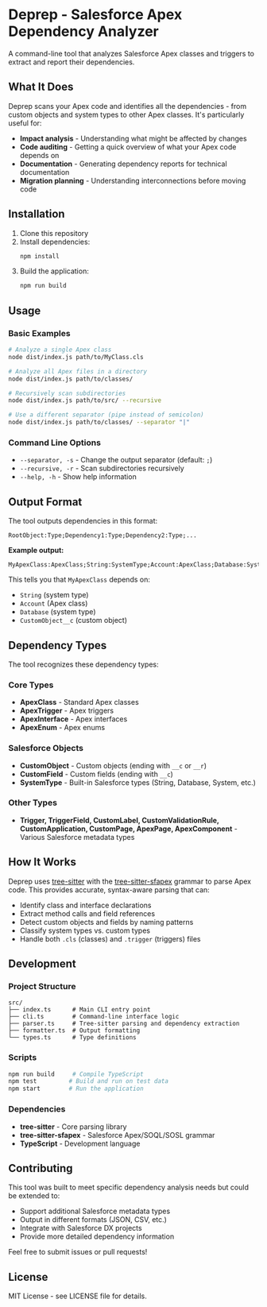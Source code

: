 # Deprep - Salesforce Apex Dependency Analyzer

A command-line tool that analyzes Salesforce Apex classes and triggers to extract and report their dependencies.

## What It Does

Deprep scans your Apex code and identifies all the dependencies - from custom objects and system types to other Apex classes. It's particularly useful for:

- **Impact analysis** - Understanding what might be affected by changes
- **Code auditing** - Getting a quick overview of what your Apex code depends on
- **Documentation** - Generating dependency reports for technical documentation
- **Migration planning** - Understanding interconnections before moving code

## Installation

1. Clone this repository
2. Install dependencies:
   ```bash
   npm install
   ```
3. Build the application:
   ```bash
   npm run build
   ```

## Usage

### Basic Examples

```bash
# Analyze a single Apex class
node dist/index.js path/to/MyClass.cls

# Analyze all Apex files in a directory
node dist/index.js path/to/classes/

# Recursively scan subdirectories
node dist/index.js path/to/src/ --recursive

# Use a different separator (pipe instead of semicolon)
node dist/index.js path/to/classes/ --separator "|"
```

### Command Line Options

- `--separator, -s` - Change the output separator (default: `;`)
- `--recursive, -r` - Scan subdirectories recursively
- `--help, -h` - Show help information

## Output Format

The tool outputs dependencies in this format:
```
RootObject:Type;Dependency1:Type;Dependency2:Type;...
```

**Example output:**
```
MyApexClass:ApexClass;String:SystemType;Account:ApexClass;Database:SystemType;CustomObject__c:CustomObject
```

This tells you that `MyApexClass` depends on:
- `String` (system type)
- `Account` (Apex class) 
- `Database` (system type)
- `CustomObject__c` (custom object)

## Dependency Types

The tool recognizes these dependency types:

### Core Types
- **ApexClass** - Standard Apex classes
- **ApexTrigger** - Apex triggers
- **ApexInterface** - Apex interfaces
- **ApexEnum** - Apex enums

### Salesforce Objects
- **CustomObject** - Custom objects (ending with `__c` or `__r`)
- **CustomField** - Custom fields (ending with `__c`)
- **SystemType** - Built-in Salesforce types (String, Database, System, etc.)

### Other Types
- **Trigger, TriggerField, CustomLabel, CustomValidationRule, CustomApplication, CustomPage, ApexPage, ApexComponent** - Various Salesforce metadata types

## How It Works

Deprep uses [tree-sitter](https://tree-sitter.github.io/tree-sitter/) with the [tree-sitter-sfapex](https://github.com/aheber/tree-sitter-sfapex) grammar to parse Apex code. This provides accurate, syntax-aware parsing that can:

- Identify class and interface declarations
- Extract method calls and field references
- Detect custom objects and fields by naming patterns
- Classify system types vs. custom types
- Handle both `.cls` (classes) and `.trigger` (triggers) files

## Development

### Project Structure
```
src/
├── index.ts      # Main CLI entry point
├── cli.ts        # Command-line interface logic
├── parser.ts     # Tree-sitter parsing and dependency extraction
├── formatter.ts  # Output formatting
└── types.ts      # Type definitions
```

### Scripts
```bash
npm run build     # Compile TypeScript
npm test         # Build and run on test data
npm start        # Run the application
```

### Dependencies
- **tree-sitter** - Core parsing library
- **tree-sitter-sfapex** - Salesforce Apex/SOQL/SOSL grammar
- **TypeScript** - Development language

## Contributing

This tool was built to meet specific dependency analysis needs but could be extended to:
- Support additional Salesforce metadata types
- Output in different formats (JSON, CSV, etc.)
- Integrate with Salesforce DX projects
- Provide more detailed dependency information

Feel free to submit issues or pull requests!

## License

MIT License - see LICENSE file for details.